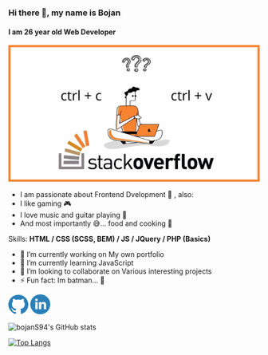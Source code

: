 ### Hi there 👋, my name is Bojan
#### I am 26 year old Web Developer 
![I am 26 year old Web Developer ](https://github.com/bojanS94/bojanS94/blob/main/1.jpg)

- I am passionate about Frontend Dvelopment 📑 , also:
- I like gaming 🎮
- I love music and guitar playing 🎸
- And most importantly 😅... food and cooking 🍲

Skills: **HTML / CSS (SCSS, BEM) / JS / JQuery / PHP (Basics)**

- 🔭 I’m currently working on My own portfolio 
- 🌱 I’m currently learning JavaScript 
- 👯 I’m looking to collaborate on Various interesting projects 
- ⚡ Fun fact: Im batman... 🦇 


[<img src='https://github.com/bojanS94/bojanS94/blob/main/github.svg' alt='github' height='40'>](https://github.com/bojanS94)  [<img src='https://github.com/bojanS94/bojanS94/blob/main/linkedin.svg' alt='linkedin' height='40'>](https://www.linkedin.com/in/bojan-savi%C4%87-2687a519b)

![bojanS94's GitHub stats](https://github-readme-stats.vercel.app/api?username=bojanS94&show_icons=true&theme=dark)

[![Top Langs](https://github-readme-stats.vercel.app/api/top-langs/?username=bojanS94)](https://github.com/anuraghazra/github-readme-stats)
